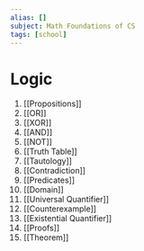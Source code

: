 ```yaml
---
alias: []
subject: Math Foundations of CS
tags: [school]
---
```

# Logic

1. [[Propositions]]
2. [[OR]]
3. [[XOR]]
4. [[AND]]
5. [[NOT]]
6. [[Truth Table]]
10. [[Tautology]]
11. [[Contradiction]]
12. [[Predicates]]
13. [[Domain]]
14. [[Universal Quantifier]]
15. [[Counterexample]]
16. [[Existential Quantifier]]
17. [[Proofs]]
19. [[Theorem]]